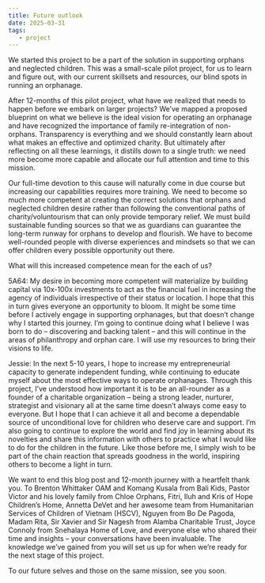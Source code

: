 ```yaml
---
title: Future outlook 
date: 2025-03-31
tags:
   - project 
---
```


We started this project to be a part of the solution in supporting orphans and neglected children. This was a small-scale pilot project, for us to learn and figure out, with our current skillsets and resources, our blind spots in running an orphanage. 

After 12-months of this pilot project, what have we realized that needs to happen before we embark on larger projects? We’ve mapped a proposed blueprint on what we believe is the ideal vision for operating an orphanage and have recognized the importance of family re-integration of non-orphans. Transparency is everything and we should constantly learn about what makes an effective and optimized charity. But ultimately after reflecting on all these learnings, it distills down to a single truth: we need more become more capable and allocate our full attention and time to this mission. 

Our full-time devotion to this cause will naturally come in due course but increasing our capabilities requires more training. We need to become so much more competent at creating the correct solutions that orphans and neglected children desire rather than following the conventional paths of charity/voluntourism that can only provide temporary relief. We must build sustainable funding sources so that we as guardians can guarantee the long-term runway for orphans to develop and flourish. We have to become well-rounded people with diverse experiences and mindsets so that we can offer children every possible opportunity out there. 

What will this increased competence mean for the each of us? 

5A64: My desire in becoming more competent will materialize by building capital via 10x-100x investments to act as the financial fuel in increasing the agency of individuals irrespective of their status or location. I hope that this in turn gives everyone an opportunity to bloom. It might be some time before I actively engage in supporting orphanages, but that doesn’t change why I started this journey. I’m going to continue doing what I believe I was born to do – discovering and backing talent – and this will continue in the areas of philanthropy and orphan care. I will use my resources to bring their visions to life. 

Jessie: In the next 5-10 years, I hope to increase my entrepreneurial capacity to generate independent funding, while continuing to educate myself about the most effective ways to operate orphanages. Through this project, I’ve understood how important it is to be an all-rounder as a founder of a charitable organization – being a strong leader, nurturer, strategist and visionary all at the same time doesn’t always come easy to everyone. But I hope that I can achieve it all and become a dependable source of unconditional love for children who deserve care and support. I’m also going to continue to explore the world and find joy in learning about its novelties and share this information with others to practice what I would like to do for the children in the future. Like those before me, I simply wish to be part of the chain reaction that spreads goodness in the world, inspiring others to become a light in turn.  

We want to end this blog post and 12-month journey with a heartfelt thank you. To Brenton Whittaker OAM and Komang Kusala from Bali Kids, Pastor Victor and his lovely family from Chloe Orphans, Fitri, Iluh and Kris of Hope Children’s Home, Annetta DeVet and her awesome team from Humanitarian Services of Children of Vietnam (HSCV), Nguyen from Bo De Pagoda, Madam Rita, Sir Xavier and Sir Nagesh from Alamba Charitable Trust, Joyce Connoly from Snehalaya Home of Love, and everyone else who shared their time and insights – your conversations have been invaluable. The knowledge we’ve gained from you will set us up for when we’re ready for the next stage of this project. 

To our future selves and those on the same mission, see you soon. 